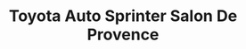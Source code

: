 ---
title: "Toyota Auto Sprinter Salon De Provence"
url: /salon-de-provence/toyota-auto-sprinter-salon-de-provence/
shop: Autowerkstatt
---